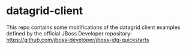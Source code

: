 # datagrid-client
This repo contains some modifications of the datagrid client examples defined by the official JBoss Developer repository: https://github.com/jboss-developer/jboss-jdg-quickstarts
